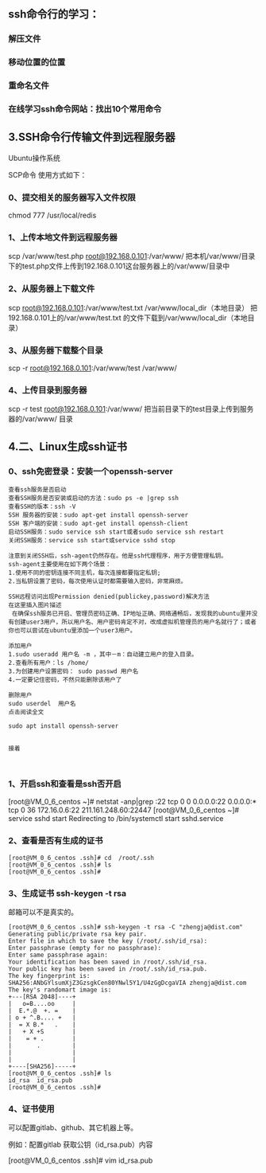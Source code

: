 ## ssh命令行的学习：

### 解压文件

### 移动位置的位置


### 重命名文件

### 在线学习ssh命令网站：找出10个常用命令


## 3.SSH命令行传输文件到远程服务器

Ubuntu操作系统

SCP命令
使用方式如下：

### 0、提交相关的服务器写入文件权限
chmod 777 /usr/local/redis

### 1、上传本地文件到远程服务器
scp /var/www/test.php root@192.168.0.101:/var/www/
把本机/var/www/目录下的test.php文件上传到192.168.0.101这台服务器上的/var/www/目录中

### 2、从服务器上下载文件
scp root@192.168.0.101:/var/www/test.txt /var/www/local_dir（本地目录）
把192.168.0.101上的/var/www/test.txt 的文件下载到/var/www/local_dir（本地目录）

### 3、从服务器下载整个目录
scp -r root@192.168.0.101:/var/www/test /var/www/
### 4、上传目录到服务器
scp -r test root@192.168.0.101:/var/www/
把当前目录下的test目录上传到服务器的/var/www/ 目录


## 4.二、Linux生成ssh证书
### 0、ssh免密登录：安装一个openssh-server
~~~
查看ssh服务是否启动
查看SSH服务是否安装或启动的方法：sudo ps -e |grep ssh
查看SSH的版本：ssh -V
SSH 服务器的安装：sudo apt-get install openssh-server
SSH 客户端的安装：sudo apt-get install openssh-client
启动SSH服务：sudo service ssh start或者sudo service ssh restart
关闭SSH服务：service ssh start或service sshd stop

注意到关闭SSH后，ssh-agent仍然存在。他是ssh代理程序，用于方便管理私钥。
ssh-agent主要使用在如下两个场景：
1.使用不同的密钥连接不同主机，每次连接都要指定私钥;
2.当私钥设置了密码，每次使用认证时都需要输入密码，非常麻烦。

SSH远程访问出现Permission denied(publickey,password)解决方法
在这里插入图片描述
 在确保ssh服务已开启、管理员密码正确、IP地址正确、网络通畅后，发现我的ubuntu里并没有创建user3用户，所以用户名、用户密码肯定不对，改成虚拟机管理员的用户名就行了；或者你也可以尝试在ubuntu里添加一个user3用户。

添加用户
1.sudo useradd 用户名 -m ，其中－m：自动建立用户的登入目录。
2.查看所有用户：ls /home/
3.为创建用户设置密码： sudo passwd 用户名
4.一定要记住密码，不然只能删除该用户了

删除用户
sudo userdel  用户名
点击阅读全文 

sudo apt install openssh-server


接着



~~~
### 1、开启ssh和查看是ssh否开启
[root@VM_0_6_centos ~]# netstat -anp|grep :22
tcp        0      0 0.0.0.0:22              0.0.0.0:*            
tcp        0     36 172.16.0.6:22           211.161.248.60:22447 
[root@VM_0_6_centos ~]# service sshd start
Redirecting to /bin/systemctl start sshd.service

### 2、查看是否有生成的证书
~~~
[root@VM_0_6_centos .ssh]# cd  /root/.ssh
[root@VM_0_6_centos .ssh]# ls
[root@VM_0_6_centos .ssh]#
~~~

### 3、生成证书 ssh-keygen -t rsa
邮箱可以不是真实的。
~~~
[root@VM_0_6_centos .ssh]# ssh-keygen -t rsa -C "zhengja@dist.com"
Generating public/private rsa key pair.
Enter file in which to save the key (/root/.ssh/id_rsa): 
Enter passphrase (empty for no passphrase): 
Enter same passphrase again: 
Your identification has been saved in /root/.ssh/id_rsa.
Your public key has been saved in /root/.ssh/id_rsa.pub.
The key fingerprint is:
SHA256:ANbGYlsumXjZ3GzsgkCen80YNwl5Y1/U4zGgDcgaVIA zhengja@dist.com
The key's randomart image is:
+---[RSA 2048]----+
|   o=B....oo     |
|  E.*.@  +. =    |
| o + ^.B.... +   |
|  = X B.*   .    |
|   + X +S        |
|    = + .        |
|       .         |
|                 |
|                 |
+----[SHA256]-----+
[root@VM_0_6_centos .ssh]# ls
id_rsa  id_rsa.pub
[root@VM_0_6_centos .ssh]#

~~~

### 4、证书使用
可以配置gitlab、github、其它机器上等。

例如：配置gitlab
获取公钥（id_rsa.pub）内容

[root@VM_0_6_centos .ssh]# vim id_rsa.pub
